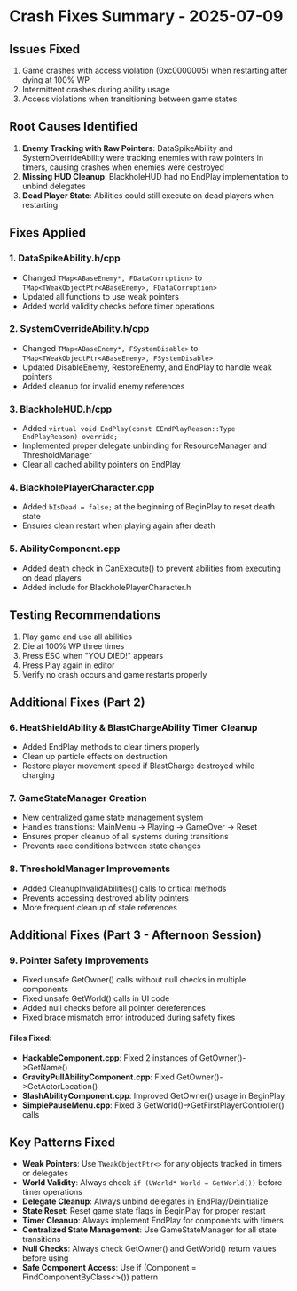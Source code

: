 # Crash Fixes Summary - 2025-07-09

## Issues Fixed
1. Game crashes with access violation (0xc0000005) when restarting after dying at 100% WP
2. Intermittent crashes during ability usage
3. Access violations when transitioning between game states

## Root Causes Identified
1. **Enemy Tracking with Raw Pointers**: DataSpikeAbility and SystemOverrideAbility were tracking enemies with raw pointers in timers, causing crashes when enemies were destroyed
2. **Missing HUD Cleanup**: BlackholeHUD had no EndPlay implementation to unbind delegates
3. **Dead Player State**: Abilities could still execute on dead players when restarting

## Fixes Applied

### 1. DataSpikeAbility.h/cpp
- Changed `TMap<ABaseEnemy*, FDataCorruption>` to `TMap<TWeakObjectPtr<ABaseEnemy>, FDataCorruption>`
- Updated all functions to use weak pointers
- Added world validity checks before timer operations

### 2. SystemOverrideAbility.h/cpp
- Changed `TMap<ABaseEnemy*, FSystemDisable>` to `TMap<TWeakObjectPtr<ABaseEnemy>, FSystemDisable>`
- Updated DisableEnemy, RestoreEnemy, and EndPlay to handle weak pointers
- Added cleanup for invalid enemy references

### 3. BlackholeHUD.h/cpp
- Added `virtual void EndPlay(const EEndPlayReason::Type EndPlayReason) override;`
- Implemented proper delegate unbinding for ResourceManager and ThresholdManager
- Clear all cached ability pointers on EndPlay

### 4. BlackholePlayerCharacter.cpp
- Added `bIsDead = false;` at the beginning of BeginPlay to reset death state
- Ensures clean restart when playing again after death

### 5. AbilityComponent.cpp
- Added death check in CanExecute() to prevent abilities from executing on dead players
- Added include for BlackholePlayerCharacter.h

## Testing Recommendations
1. Play game and use all abilities
2. Die at 100% WP three times
3. Press ESC when "YOU DIED!" appears
4. Press Play again in editor
5. Verify no crash occurs and game restarts properly

## Additional Fixes (Part 2)

### 6. HeatShieldAbility & BlastChargeAbility Timer Cleanup
- Added EndPlay methods to clear timers properly
- Clean up particle effects on destruction
- Restore player movement speed if BlastCharge destroyed while charging

### 7. GameStateManager Creation
- New centralized game state management system
- Handles transitions: MainMenu → Playing → GameOver → Reset
- Ensures proper cleanup of all systems during transitions
- Prevents race conditions between state changes

### 8. ThresholdManager Improvements
- Added CleanupInvalidAbilities() calls to critical methods
- Prevents accessing destroyed ability pointers
- More frequent cleanup of stale references

## Additional Fixes (Part 3 - Afternoon Session)

### 9. Pointer Safety Improvements
- Fixed unsafe GetOwner() calls without null checks in multiple components
- Fixed unsafe GetWorld() calls in UI code  
- Added null checks before all pointer dereferences
- Fixed brace mismatch error introduced during safety fixes

#### Files Fixed:
- **HackableComponent.cpp**: Fixed 2 instances of GetOwner()->GetName()
- **GravityPullAbilityComponent.cpp**: Fixed GetOwner()->GetActorLocation()  
- **SlashAbilityComponent.cpp**: Improved GetOwner() usage in BeginPlay
- **SimplePauseMenu.cpp**: Fixed 3 GetWorld()->GetFirstPlayerController() calls

## Key Patterns Fixed
- **Weak Pointers**: Use `TWeakObjectPtr<>` for any objects tracked in timers or delegates
- **World Validity**: Always check `if (UWorld* World = GetWorld())` before timer operations
- **Delegate Cleanup**: Always unbind delegates in EndPlay/Deinitialize
- **State Reset**: Reset game state flags in BeginPlay for proper restart
- **Timer Cleanup**: Always implement EndPlay for components with timers
- **Centralized State Management**: Use GameStateManager for all state transitions
- **Null Checks**: Always check GetOwner() and GetWorld() return values before using
- **Safe Component Access**: Use if (Component = FindComponentByClass<>()) pattern